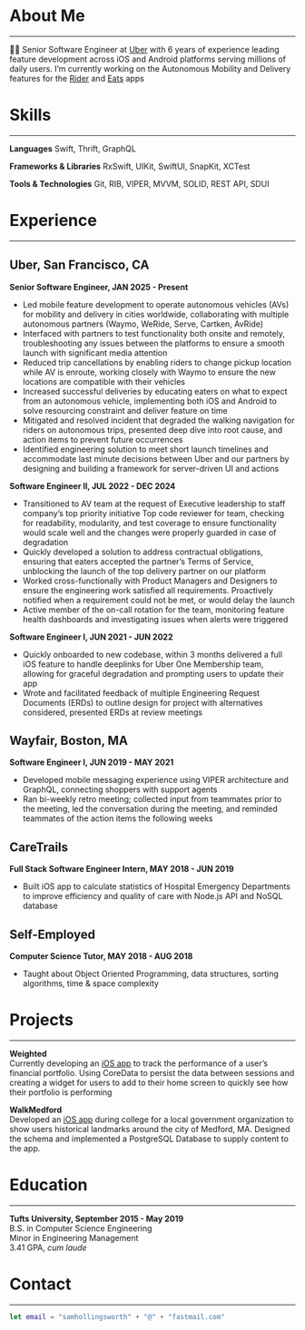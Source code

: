 # About Me

***

👨‍💻 Senior Software Engineer at [Uber](https://www.uber.com) with 6 years of experience leading feature development across iOS and
Android platforms serving millions of daily users. I’m currently working on the Autonomous Mobility and Delivery features for the [Rider](https://apps.apple.com/us/app/uber-request-a-ride/id368677368) and [Eats](https://apps.apple.com/us/app/uber-eats-food-delivery/id1058959277) apps

# Skills

***  

**Languages** 
Swift, Thrift, GraphQL

**Frameworks & Libraries** 
RxSwift, UIKit, SwiftUI, SnapKit, XCTest

**Tools & Technologies** 
Git, RIB, VIPER, MVVM, SOLID, REST API, SDUI

# Experience

***  

## Uber, San Francisco, CA
**Senior Software Engineer, JAN 2025 - Present**
- Led mobile feature development to operate autonomous vehicles (AVs) for mobility and delivery in cities
worldwide, collaborating with multiple autonomous partners (Waymo, WeRide, Serve, Cartken, AvRide)
- Interfaced with partners to test functionality both onsite and remotely, troubleshooting any issues between
the platforms to ensure a smooth launch with significant media attention
- Reduced trip cancellations by enabling riders to change pickup location while AV is enroute, working
closely with Waymo to ensure the new locations are compatible with their vehicles
- Increased successful deliveries by educating eaters on what to expect from an autonomous vehicle,
implementing both iOS and Android to solve resourcing constraint and deliver feature on time
- Mitigated and resolved incident that degraded the walking navigation for riders on autonomous trips,
presented deep dive into root cause, and action items to prevent future occurrences
- Identified engineering solution to meet short launch timelines and accommodate last minute decisions
between Uber and our partners by designing and building a framework for server-driven UI and actions

**Software Engineer II, JUL 2022 - DEC 2024**
- Transitioned to AV team at the request of Executive leadership to staff company’s top priority initiative
Top code reviewer for team, checking for readability, modularity, and test coverage to ensure functionality
would scale well and the changes were properly guarded in case of degradation
- Quickly developed a solution to address contractual obligations, ensuring that eaters accepted the
partner’s Terms of Service, unblocking the launch of the top delivery partner on our platform
- Worked cross-functionally with Product Managers and Designers to ensure the engineering work satisfied
all requirements. Proactively notified when a requirement could not be met, or would delay the launch
- Active member of the on-call rotation for the team, monitoring feature health dashboards and investigating
issues when alerts were triggered

**Software Engineer I, JUN 2021 - JUN 2022**
- Quickly onboarded to new codebase, within 3 months delivered a full iOS feature to handle deeplinks for
Uber One Membership team, allowing for graceful degradation and prompting users to update their app
- Wrote and facilitated feedback of multiple Engineering Request Documents (ERDs) to outline design for
project with alternatives considered, presented ERDs at review meetings

## Wayfair, Boston, MA
**Software Engineer I, JUN 2019 - MAY 2021**
- Developed mobile messaging experience using VIPER architecture and GraphQL, connecting shoppers
with support agents
- Ran bi-weekly retro meeting; collected input from teammates prior to the meeting, led the conversation
during the meeting, and reminded teammates of the action items the following weeks

## CareTrails
**Full Stack Software Engineer Intern, MAY 2018 - JUN 2019**
- Built iOS app to calculate statistics of Hospital Emergency Departments to improve efficiency and quality
of care with Node.js API and NoSQL database

## Self-Employed
**Computer Science Tutor, MAY 2018 - AUG 2018**
- Taught about Object Oriented Programming, data structures, sorting algorithms, time & space complexity

# Projects

***  

**Weighted**  
Currently developing an [iOS app](https://github.com/samhollingsworth/weighted#readme) to track the performance of a user’s financial portfolio. Using CoreData to persist the data between sessions and creating a widget for users to add to their home screen to quickly see how their portfolio is performing

**WalkMedford**  
Developed an [iOS app](https://github.com/walkMedfordiOS/iOSapp#readme) during college for a local government organization to show users historical landmarks around the city of Medford, MA. Designed the schema and implemented a PostgreSQL Database to supply content to the app.

# Education

***  

**Tufts University, September 2015 - May 2019**  
B.S. in Computer Science Engineering  
Minor in Engineering Management  
3.41 GPA, _cum laude_

# Contact

***  

~~~swift
let email = "samhollingsworth" + "@" + "fastmail.com"
~~~
